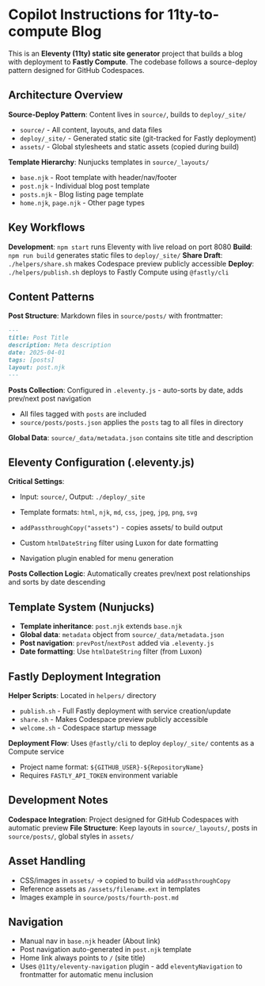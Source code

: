 # Copilot Instructions for 11ty-to-compute Blog

This is an **Eleventy (11ty) static site generator** project that builds a blog with deployment to **Fastly Compute**. The codebase follows a source-deploy pattern designed for GitHub Codespaces.

## Architecture Overview

**Source-Deploy Pattern**: Content lives in `source/`, builds to `deploy/_site/`
- `source/` - All content, layouts, and data files
- `deploy/_site/` - Generated static site (git-tracked for Fastly deployment)  
- `assets/` - Global stylesheets and static assets (copied during build)

**Template Hierarchy**: Nunjucks templates in `source/_layouts/`
- `base.njk` - Root template with header/nav/footer
- `post.njk` - Individual blog post template
- `posts.njk` - Blog listing page template
- `home.njk`, `page.njk` - Other page types

## Key Workflows

**Development**: `npm start` runs Eleventy with live reload on port 8080
**Build**: `npm run build` generates static files to `deploy/_site/`
**Share Draft**: `./helpers/share.sh` makes Codespace preview publicly accessible
**Deploy**: `./helpers/publish.sh` deploys to Fastly Compute using `@fastly/cli`

## Content Patterns

**Post Structure**: Markdown files in `source/posts/` with frontmatter:
```markdown
---
title: Post Title
description: Meta description
date: 2025-04-01
tags: [posts]
layout: post.njk
---
```

**Posts Collection**: Configured in `.eleventy.js` - auto-sorts by date, adds prev/next post navigation
- All files tagged with `posts` are included
- `source/posts/posts.json` applies the `posts` tag to all files in directory

**Global Data**: `source/_data/metadata.json` contains site title and description

## Eleventy Configuration (.eleventy.js)

**Critical Settings**:
- Input: `source/`, Output: `./deploy/_site`
- Template formats: `html`, `njk`, `md`, `css`, `jpeg`, `jpg`, `png`, `svg`
- `addPassthroughCopy("assets")` - copies assets/ to build output
- Custom `htmlDateString` filter using Luxon for date formatting

- Navigation plugin enabled for menu generation

**Posts Collection Logic**: Automatically creates prev/next post relationships and sorts by date descending

## Template System (Nunjucks)

- **Template inheritance**: `post.njk` extends `base.njk`
- **Global data**: `metadata` object from `source/_data/metadata.json`
- **Post navigation**: `prevPost`/`nextPost` added via `.eleventy.js`
- **Date formatting**: Use `htmlDateString` filter (from Luxon)

## Fastly Deployment Integration

**Helper Scripts**: Located in `helpers/` directory
- `publish.sh` - Full Fastly deployment with service creation/update
- `share.sh` - Makes Codespace preview publicly accessible 
- `welcome.sh` - Codespace startup message

**Deployment Flow**: Uses `@fastly/cli` to deploy `deploy/_site/` contents as a Compute service
- Project name format: `${GITHUB_USER}-${RepositoryName}`
- Requires `FASTLY_API_TOKEN` environment variable

## Development Notes

**Codespace Integration**: Project designed for GitHub Codespaces with automatic preview
**File Structure**: Keep layouts in `source/_layouts/`, posts in `source/posts/`, global styles in `assets/`

## Asset Handling

- CSS/images in `assets/` → copied to build via `addPassthroughCopy`
- Reference assets as `/assets/filename.ext` in templates
- Images example in `source/posts/fourth-post.md`

## Navigation

- Manual nav in `base.njk` header (About link)
- Post navigation auto-generated in `post.njk` template
- Home link always points to `/` (site title)
- Uses `@11ty/eleventy-navigation` plugin - add `eleventyNavigation` to frontmatter for automatic menu inclusion